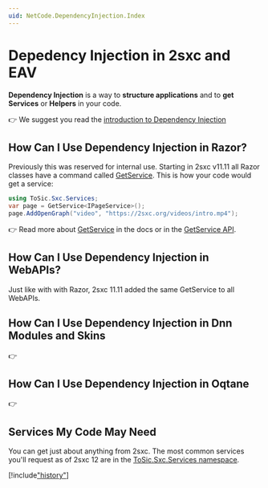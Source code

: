 ```yaml
---
uid: NetCode.DependencyInjection.Index
---
```


# Depedency Injection in 2sxc and EAV

**Dependency Injection** is a way to **structure applications** and to **get Services** or **Helpers** in your code.

👉 We suggest you read the [introduction to Dependency Injection](xref:NetCode.DependencyInjection.Introduction)

## How Can I Use Dependency Injection in Razor?

Previously this was reserved for internal use. 
Starting in 2sxc v11.11 all Razor classes have a command called [GetService](xref:NetCode.DynamicCode.GetService). 
This is how your code would get a service:

```c#
using ToSic.Sxc.Services;
var page = GetService<IPageService>();
page.AddOpenGraph("video", "https://2sxc.org/videos/intro.mp4");
```

👉 Read more about [GetService](xref:NetCode.DynamicCode.GetService) in the docs or in the [GetService API](xref:ToSic.Sxc.Code.IDynamicCode.GetService*).

## How Can I Use Dependency Injection in WebAPIs?

Just like with with Razor, 2sxc 11.11 added the same GetService to all WebAPIs.

## How Can I Use Dependency Injection in Dnn Modules and Skins

👉 [](xref:NetCode.DependencyInjection.Dnn)

## How Can I Use Dependency Injection in Oqtane

👉 [](xref:NetCode.DependencyInjection.Oqtane)

## Services My Code May Need

You can get just about anything from 2sxc. 
The most common services you'll request as of 2sxc 12 are in the [ToSic.Sxc.Services namespace](xref:ToSic.Sxc.Services).


[!include["history"](../services/_history.md)]